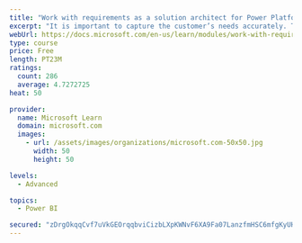 ```yaml
---
title: "Work with requirements as a solution architect for Power Platform and Dynamics 365"
excerpt: "It is important to capture the customer’s needs accurately. This module explains how to capture requirements and identify functional and non-functional items."
webUrl: https://docs.microsoft.com/en-us/learn/modules/work-with-requirements/
type: course
price: Free
length: PT23M
ratings:
  count: 286
  average: 4.7272725
heat: 50

provider:
  name: Microsoft Learn
  domain: microsoft.com
  images:
    - url: /assets/images/organizations/microsoft.com-50x50.jpg
      width: 50
      height: 50

levels:
  - Advanced

topics:
  - Power BI

secured: "zDrgOkqqCvf7uVkGEOrqqbviCizbLXpKWNvF6XA9Fa07LanzfmHSC6mfgKyUH2OnKXPS9QAJMynDpY26A1YarJ4QXDw3T8lGiQCAAoV55W5xhsU3hQv7KbVNYggWoELZFwPXk/DtY8vsSe906nlV2HYykqxbH81B+2DgG9caK8NZqMQUIfj6F3+8Bkkf/1dKUEbZfTBbZarDXBrI70IBfKWZCggjKyu6OAIWvCiiJFNS80kZFqXpYeXywwiFHN5yd7WFj5GOQHauFzQNu/4z80nePk6KwroBccpoRubKp4nmD6/FSz6vLDh+guAHZCyZQCwK8oV2QdCXqf4KHGEZYWpHc22DINuXdeZCHtnQg1BFvCImxUe/zOrmKBefM1PzT/aBBd9x06lLgfNl7eqQjsjaK0WSyufYU3EK1d0XM4Q=;dvrVPg3GIsYOk3SEwLK6Pg=="
---
```


